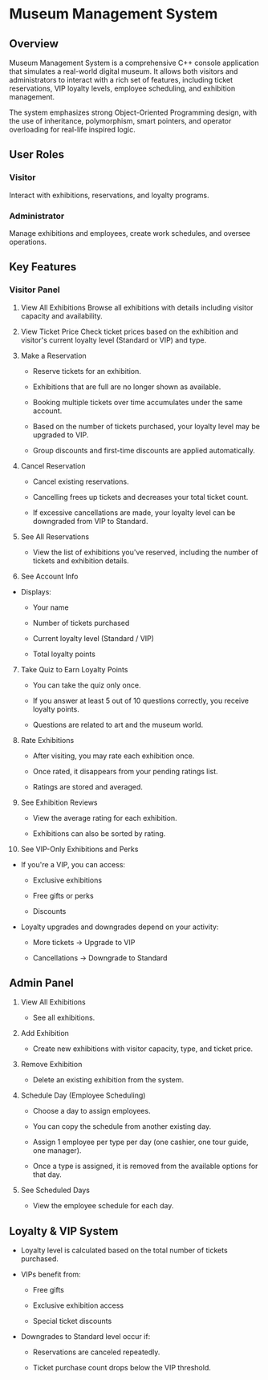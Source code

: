 # Museum Management System
## Overview
Museum Management System is a comprehensive C++ console application that simulates a real-world digital museum. It allows both visitors and administrators to interact with a rich set of features, including ticket reservations, VIP loyalty levels, employee scheduling, and exhibition management.

The system emphasizes strong Object-Oriented Programming design, with the use of inheritance, polymorphism, smart pointers, and operator overloading for real-life inspired logic.

## User Roles
### Visitor
Interact with exhibitions, reservations, and loyalty programs.
### Administrator
Manage exhibitions and employees, create work schedules, and oversee operations.

## Key Features
### Visitor Panel
1. View All Exhibitions
Browse all exhibitions with details including visitor capacity and availability.


2. View Ticket Price
Check ticket prices based on the exhibition and visitor's current loyalty level (Standard or VIP) and type.


3. Make a Reservation

    - Reserve tickets for an exhibition.

    - Exhibitions that are full are no longer shown as available.

    - Booking multiple tickets over time accumulates under the same account.

    - Based on the number of tickets purchased, your loyalty level may be upgraded to VIP.

    - Group discounts and first-time discounts are applied automatically.

4. Cancel Reservation

    - Cancel existing reservations.

     - Cancelling frees up tickets and decreases your total ticket count.

    - If excessive cancellations are made, your loyalty level can be downgraded from VIP to Standard.

5. See All Reservations
   - View the list of exhibitions you've reserved, including the number of tickets and exhibition details.

6. See Account Info
- Displays:

    - Your name
    - Number of tickets purchased

    - Current loyalty level (Standard / VIP)

    - Total loyalty points 

7. Take Quiz to Earn Loyalty Points

    - You can take the quiz only once.

    - If you answer at least 5 out of 10 questions correctly, you receive loyalty points.

   - Questions are related to art and the museum world.

8. Rate Exhibitions

    - After visiting, you may rate each exhibition once.

    - Once rated, it disappears from your pending ratings list.

    - Ratings are stored and averaged.

9. See Exhibition Reviews

    - View the average rating for each exhibition.

    - Exhibitions can also be sorted by rating.

10. See VIP-Only Exhibitions and Perks

- If you're a VIP, you can access:

    - Exclusive exhibitions

    - Free gifts or perks

    - Discounts

- Loyalty upgrades and downgrades depend on your activity:

  - More tickets → Upgrade to VIP

  - Cancellations → Downgrade to Standard


## Admin Panel
1. View All Exhibitions
    - See all exhibitions.
2. Add Exhibition
     - Create new exhibitions with visitor capacity, type, and ticket price.

3. Remove Exhibition
      - Delete an existing exhibition from the system.

4. Schedule Day (Employee Scheduling)

    - Choose a day to assign employees.

    - You can copy the schedule from another existing day.

    - Assign 1 employee per type per day (one cashier, one tour guide, one manager).

    - Once a type is assigned, it is removed from the available options for that day.


5. See Scheduled Days
    - View the employee schedule for each day.

## Loyalty & VIP System
- Loyalty level is calculated based on the total number of tickets purchased.

- VIPs benefit from:

    - Free gifts

    - Exclusive exhibition access

    - Special ticket discounts

- Downgrades to Standard level occur if:

    - Reservations are canceled repeatedly.

    - Ticket purchase count drops below the VIP threshold.

[//]: # (## Cerințe)

[//]: # (- [ ] definirea a minim **2-3 ieararhii de clase** care sa interactioneze in cadrul temei alese &#40;fie prin compunere, agregare sau doar sa apeleze metodele celeilalte intr-un mod logic&#41; &#40;6p&#41;)

[//]: # (  - minim o clasa cu:)

[//]: # (    - [ ] constructori de inițializare [*]&#40;https://github.com/Ionnier/poo/tree/main/labs/L02#crearea-obiectelor&#41;)

[//]: # (    - [ ] constructor supraîncărcat [*]&#40;https://github.com/Ionnier/poo/tree/main/labs/L02#supra%C3%AEnc%C4%83rcarea-func%C8%9Biilor&#41;)

[//]: # (    - [ ] constructori de copiere [*]&#40;https://github.com/Ionnier/poo/tree/main/labs/L02#crearea-obiectelor&#41;)

[//]: # (    - [ ] `operator=` de copiere [*]&#40;https://github.com/Ionnier/poo/tree/main/labs/L02#supra%C3%AEnc%C4%83rcarea-operatorilor&#41;)

[//]: # (    - [ ] destructor [*]&#40;https://github.com/Ionnier/poo/tree/main/labs/L02#crearea-obiectelor&#41;)

[//]: # (    - [ ] `operator<<` pentru afișare &#40;std::ostream&#41; [*]&#40;https://github.com/Ionnier/poo/blob/main/labs/L02/fractie.cpp#L123&#41;)

[//]: # (    - [ ] `operator>>` pentru citire &#40;std::istream&#41; [*]&#40;https://github.com/Ionnier/poo/blob/main/labs/L02/fractie.cpp#L128&#41;)

[//]: # (    - [ ] alt operator supraîncărcat ca funcție membră [*]&#40;https://github.com/Ionnier/poo/blob/main/labs/L02/fractie.cpp#L32&#41;)

[//]: # (    - [ ] alt operator supraîncărcat ca funcție non-membră [*]&#40;https://github.com/Ionnier/poo/blob/main/labs/L02/fractie.cpp#L39&#41; - nu neaparat ca friend)

[//]: # (  - in derivate)

[//]: # (      - [ ] implementarea funcționalităților alese prin [upcast]&#40;https://github.com/Ionnier/poo/tree/main/labs/L04#solu%C8%9Bie-func%C8%9Bii-virtuale-late-binding&#41; și [downcast]&#40;https://github.com/Ionnier/poo/tree/main/labs/L04#smarter-downcast-dynamic-cast&#41;)

[//]: # (        - aceasta va fi făcută prin **2-3** metode specifice temei alese)

[//]: # (        - funcțiile pentru citire / afișare sau destructorul nu sunt incluse deși o să trebuiască să le implementați )

[//]: # (      - [ ] apelarea constructorului din clasa de bază din [constructori din derivate]&#40;https://github.com/Ionnier/poo/tree/main/labs/L04#comportamentul-constructorului-la-derivare&#41;)

[//]: # (      - [ ] suprascris [cc]&#40;https://github.com/Ionnier/poo/tree/main/labs/L04#comportamentul-constructorului-de-copiere-la-derivare&#41;/op= pentru copieri/atribuiri corecte)

[//]: # (      - [ ] destructor [virtual]&#40;https://github.com/Ionnier/poo/tree/main/labs/L04#solu%C8%9Bie-func%C8%9Bii-virtuale-late-binding&#41;)

[//]: # (  - pentru celelalte clase se va definii doar ce e nevoie)

[//]: # (  - minim o ierarhie mai dezvoltata &#40;cu 2-3 clase dintr-o clasa de baza&#41;)

[//]: # (  - ierarhie de clasa se considera si daca exista doar o clasa de bază însă care nu moștenește dintr-o clasă din altă ierarhie)

[//]: # (- [ ] cât mai multe `const` [&#40;0.25p&#41;]&#40;https://github.com/Ionnier/poo/tree/main/labs/L04#reminder-const-everywhere&#41;)

[//]: # (- [ ] funcții și atribute `static` &#40;în clase&#41; [0.5p]&#40;https://github.com/Ionnier/poo/tree/main/labs/L04#static&#41;)

[//]: # (  - [ ] 1+ atribute statice non-triviale )

[//]: # (  - [ ] 1+ funcții statice non-triviale)

[//]: # (- [ ] excepții [0.5p]&#40;https://github.com/Ionnier/poo/tree/main/labs/L04#exception-handling&#41;)

[//]: # (  - porniți de la `std::exception`)

[//]: # (  - ilustrați propagarea excepțiilor)

[//]: # (  - ilustrati upcasting-ul în blocurile catch)

[//]: # (  - minim folosit într-un loc în care tratarea erorilor în modurile clasice este mai dificilă)

[//]: # (- [ ] folosirea unei clase abstracte [&#40;0.25p&#41;]&#40;https://github.com/Ionnier/poo/tree/main/labs/L04#clase-abstracte&#41;)

[//]: # ( - [ ] clase template)

[//]: # (   - [ ] crearea unei clase template [&#40;1p&#41;]&#40;https://github.com/Ionnier/poo/tree/main/labs/L08&#41;)

[//]: # (   - [ ] 2 instanțieri ale acestei clase &#40;0.5p&#41;)

[//]: # ( - STL [&#40;0.25p&#41;]&#40;https://github.com/Ionnier/poo/tree/main/labs/L07#stl&#41;)

[//]: # (   - [ ] utilizarea a două structuri &#40;containere&#41; diferite &#40;vector, list sau orice alt container care e mai mult sau mai putin un array&#41;)

[//]: # (   - [ ] utilizarea a unui algoritm cu funcție lambda &#40;de exemplu, sort, transform&#41;)

[//]: # ( - Design Patterns [&#40;0.75p&#41;]&#40;https://github.com/Ionnier/poo/tree/main/labs/L08&#41;)

[//]: # (   - [ ] utilizarea a două șabloane de proiectare)

